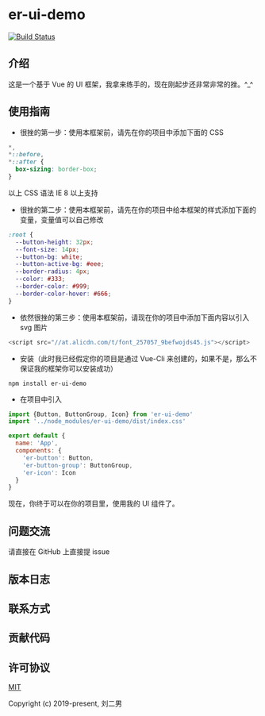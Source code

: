 # er-ui-demo

[![Build Status](https://travis-ci.org/liuernan/erUI.svg?branch=master)](https://travis-ci.org/liuernan/erUI)

## 介绍

  这是一个基于 Vue 的 UI 框架，我拿来练手的，现在刚起步还非常非常的挫。^_^

## 使用指南

  * 很挫的第一步：使用本框架前，请先在你的项目中添加下面的 CSS
  
  ```CSS
  *,
  *::before,
  *::after {
    box-sizing: border-box;
  }
  ```

  以上 CSS 语法 IE 8 以上支持
  
  * 很挫的第二步：使用本框架前，请先在你的项目中给本框架的样式添加下面的变量，变量值可以自己修改
  
  ```CSS
  :root {
    --button-height: 32px;
    --font-size: 14px;
    --button-bg: white;
    --button-active-bg: #eee;
    --border-radius: 4px;
    --color: #333;
    --border-color: #999;
    --border-color-hover: #666;
  }
  ```
  * 依然很挫的第三步：使用本框架前，请现在你的项目中添加下面内容以引入 svg 图片
  ```javascript
  <script src="//at.alicdn.com/t/font_257057_9befwojds45.js"></script>  
  ```
  * 安装（此时我已经假定你的项目是通过 Vue-Cli 来创建的，如果不是，那么不保证我的框架你可以安装成功）
  ```
  npm install er-ui-demo
  ```
  * 在项目中引入
  ```javascript 1.6
  import {Button, ButtonGroup, Icon} from 'er-ui-demo'
  import '../node_modules/er-ui-demo/dist/index.css'
  
  export default {
    name: 'App',
    components: {
      'er-button': Button,
      'er-button-group': ButtonGroup,
      'er-icon': Icon
    }
  }
  ```
  现在，你终于可以在你的项目里，使用我的 UI 组件了。

## 问题交流

  请直接在 GitHub 上直接提 issue

## 版本日志

## 联系方式

## 贡献代码

## 许可协议
[MIT](http://opensource.org/licenses/MIT)

Copyright (c) 2019-present, 刘二男